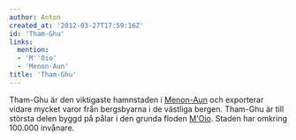 ```yaml
---
author: Anton
created_at: '2012-03-27T17:59:16Z'
id: 'Tham-Ghu'
links:
  mention:
  - 'M''Oio'
  - 'Menon-Aun'
title: 'Tham-Ghu'
---
```


Tham-Ghu är den viktigaste hamnstaden i [Menon-Aun] och exporterar vidare mycket varor från
bergsbyarna i de västliga bergen. Tham-Ghu är till största delen byggd på pålar i den grunda floden
[M'Oio]. Staden har omkring 100.000 invånare.

  [Menon-Aun]: Menon-Aun
  [M'Oio]: MOio
